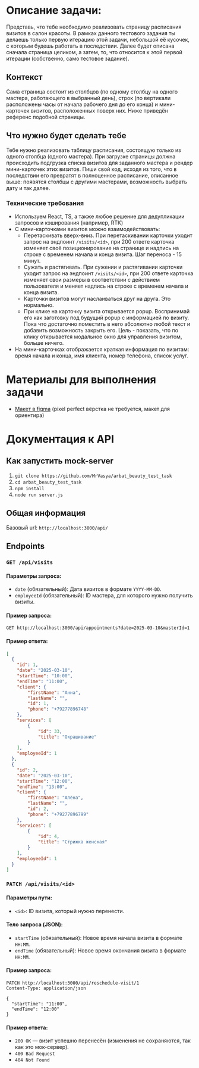 # Описание задачи:
Представь, что тебе необходимо реализовать страницу расписания визитов в салон красоты. В рамках данного тестового задания ты делаешь только первую итерацию этой задачи, небольшой её кусочек, с которым будешь работать в последствии. Далее будет описана сначала страница целиком, а затем, то, что относится к этой первой итерации (собственно, само тестовое задание).
## Контекст
Сама страница состоит из столбцов (по одному столбцу на одного мастера, работающего в выбранный день), строк (по вертикали расположены часы от начала рабочего дня до его конца) и мини-карточек визитов, расположенных поверх них. Ниже приведён референс подобной страницы.

## Что нужно будет сделать тебе
Тебе нужно реализовать таблицу расписания, состоящую только из одного столбца (одного мастера). При загрузке страницы должна происходить подгрузка списка визитов для заданного мастера и рендер мини-карточек этих визитов. Пиши свой код, исходя из того, что в последствии его превратят в полноценное расписание, описанное выше: появятся столбцы с другими мастерами, возможность выбрать дату и так далее.
### Технические требования
- Используем React, TS, а также любое решение для дедупликации запросов и кэширования (например, RTK)
- С мини-карточками визитов можно взаимодействовать:
	- Перетаскивать вверх-вниз. При перетаскивании карточки уходит запрос на эндпоинт `/visits/<id>`, при 200 ответе карточка изменяет своё позиционирование на странице и надпись на строке с временем начала и конца визита. Шаг переноса - 15 минут.
	- Сужать и растягивать. При сужении и растягивании карточки уходит запрос на эндпоинт `/visits/<id>`, при 200 ответе карточка изменяет свои размеры в соответствии с действием пользователя и меняет надпись на строке с временем начала и конца визита.
	- Карточки визитов могут наслаиваться друг на друга. Это нормально.
	- При клике на карточку визита открывается popup. Воспринимай его как заготовку под будущий popup с информацией по визиту. Пока что достаточно поместить в него абсолютно любой текст и добавить возможность закрыть его. Цель - показать, что по клику открывается модальное окно для управления визитом, больше ничего.
- На мини-карточках отображается краткая информация по визитам: время начала и конца, имя клиента, номер телефона, список услуг.
# Материалы для выполнения задачи
- [Макет в figma](https://www.figma.com/design/x7JEew3yb3cVelAOQIzQYh/Untitled?node-id=1-1875&t=puXwIpODulitpKoO-0) (pixel perfect вёрстка не требуется, макет для ориентира)
# Документация к API
## Как запустить mock-server
1. `git clone https://github.com/MrVasya/arbat_beauty_test_task`
2. `cd arbat_beauty_test_task`
3. `npm install`
4. `node run server.js`
## Общая информация
Базовый url: `http://localhost:3000/api/`
## Endpoints
### `GET /api/visits`
#### Параметры запроса:
- `date` (обязательный): Дата визитов в формате `YYYY-MM-DD`.
- `employeeId` (обязательный): ID мастера, для которого нужно получить визиты.
#### Пример запроса:
```http
GET http://localhost:3000/api/appointments?date=2025-03-10&masterId=1
```
#### Пример ответа:
```json
[
  {
    "id": 1,
    "date": "2025-03-10",
    "startTime": "10:00",
    "endTime": "11:00",
    "client": {
	    "firstName": "Анна",
	    "lastName": "",
	    "id": 1,
	    "phone": "+79277896748"
    },
    "services": [
	    {
		    "id": 33,
		    "title": "Окрашивание"
	    }
    ],
    "employeeId": 1
  },
  {
    "id": 2,
    "date": "2025-03-10",
    "startTime": "12:00",
    "endTime": "13:00",
    "client": {
	    "firstName": "Алёна",
	    "lastName": "",
	    "id": 2,
	    "phone": "+79277896799"
    },
    "services": [
	    {
		    "id": 4,
		    "title": "Стрижка женская"
	    }
    ],
    "employeeId": 1
  }
]

```
### `PATCH /api/visits/<id>`
#### Параметры пути:
- `<id>`: ID визита, который нужно перенести.
#### Тело запроса (JSON):
- `startTime` (обязательный): Новое время начала визита в формате `HH:MM`.
- `endTime` (обязательный): Новое время окончания визита в формате `HH:MM`.
#### Пример запроса:
```http
PATCH http://localhost:3000/api/reschedule-visit/1
Content-Type: application/json

{
  "startTime": "11:00",
  "endTime": "12:00"
}
```
#### Пример ответа:
- `200 OK` — визит успешно перенесён (изменения не сохраняются, так как это мок-сервер).
- `400 Bad Request` 
- `404 Not Found` 
